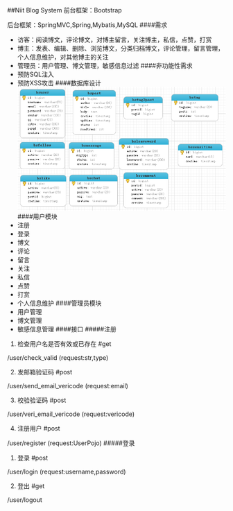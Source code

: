 ##Niit Blog System
前台框架：Bootstrap

后台框架：SpringMVC,Spring,Mybatis,MySQL
####需求
* 访客：阅读博文，评论博文，对博主留言，关注博主，私信，点赞，打赏
* 博主：发表、编辑、删除、浏览博文，分类归档博文，评论管理，留言管理，个人信息维护，对其他博主的关注
* 管理员：用户管理、博文管理，敏感信息过滤
####非功能性需求
* 预防SQL注入
* 预防XSS攻击
####数据库设计
![](pic/database.jpg)
####用户模块
* 注册
* 登录
* 博文
* 评论
* 留言
* 关注
* 私信
* 点赞
* 打赏
* 个人信息维护
####管理员模块
* 用户管理
* 博文管理
* 敏感信息管理
####接口
#####注册
1. 检查用户名是否有效或已存在 #get

/user/check_valid  (request:str,type)

2. 发邮箱验证码   #post

/user/send_email_vericode  (request:email)

3. 校验验证码    #post

/user/veri_email_vericode  (request:vericode)

4. 注册用户 #post

/user/register (request:UserPojo)
#####登录
1. 登录 #post

/user/login (request:username,password)

2. 登出 #get

/user/logout